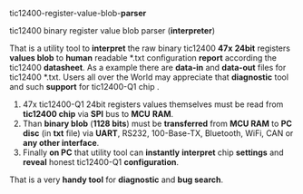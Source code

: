 tic12400-register-value-blob-**parser**

tic12400 binary register value blob parser (**interpreter**)

That is a utility tool to **interpret** the raw binary tic12400 **47x** **24bit** registers **values blob** to **human** readable *.txt configuration **report** according the tic12400 **datasheet**. As a example there are **data-in** and **data-out** files for tic12400 *.txt.
Users all over the World may appreciate that **diagnostic** tool and such **support** for tic12400-Q1 chip .

1) 47x tic12400-Q1 24bit registers values themselves must be read from **tic12400 chip** via **SPI** bus to **MCU** **RAM**. 
2) Than **binary blob** (**1128 bits**) must be **transferred** from **MCU RAM** to **PC disc** (in **txt** file) via **UART**, RS232, 100-Base-TX, Bluetooth, WiFi, CAN or **any other interface**.
3) Finally **on PC** that utility tool can **instantly** **interpret** chip **settings** and **reveal** honest tic12400-Q1 **configuration**.

That is a very **handy tool** for **diagnostic** and **bug search**. 
 
 
 


